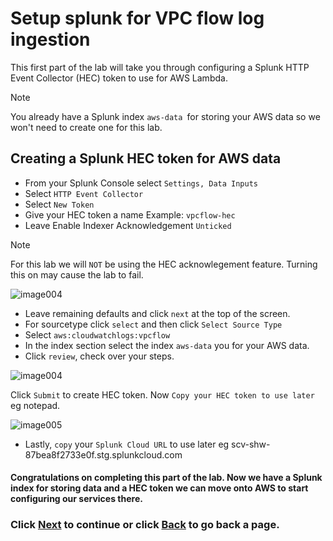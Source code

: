 # Setup splunk for VPC flow log ingestion
This first part of the lab will take you through configuring a Splunk HTTP Event Collector (HEC) token to use for AWS Lambda.

>[!NOTE]
>You already have a Splunk index `aws-data `for storing your AWS data so we won't need to create one for this lab.

## Creating a Splunk HEC token for AWS data
- From your Splunk Console select `Settings, Data Inputs`
- Select `HTTP Event Collector`
- Select `New Token`
- Give your HEC token a name Example: `vpcflow-hec`
- Leave Enable Indexer Acknowledgement `Unticked`

>[!NOTE]
>For this lab we will `NOT` be using the HEC acknowlegement feature. Turning this on may cause the lab to fail.

![image004](/static/30_lambda/create-hec.png)


- Leave remaining defaults and click `next` at the top of the screen. 
- For sourcetype click `select` and then click `Select Source Type`
- Select `aws:cloudwatchlogs:vpcflow`
- In the index section select the index `aws-data` you for your AWS data. 
- Click `review`, check over your steps.

![image004](/static/30_lambda/create-hec-2.png)

Click `Submit` to create HEC token.
Now `Copy your HEC token to use later` eg notepad.

![image005](/static/30_lambda/Image005.png)

- Lastly, `copy` your `Splunk Cloud URL` to use later eg scv-shw-87bea8f2733e0f.stg.splunkcloud.com

#### Congratulations on completing this part of the lab. Now we have a Splunk index for storing data and a HEC token we can move onto AWS to start configuring our services there.

### Click <a>[Next](/content/Lab4_lambda/setup_flowlogs.md)</a> to continue or click <a>[Back](/content/Lab4_lambda/index.en.md) to go back a page.</a>